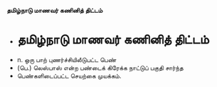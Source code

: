 **தமிழ்நாடு மாணவர் கணினித் திட்டம்**
- # தமிழ்நாடு மாணவர் கணினித் திட்டம்
- n. ஒரு பாற் புணர்ச்சியிலீடுபட்ட பெண்
- (பெ.) லெஸ்பாஸ் என்ற பண்டைக் கிரேக்க நாட்டுப் பகுதி சார்ந்த
- பெண்களிடைப்பட்ட செயற்கை முயக்கம்.

